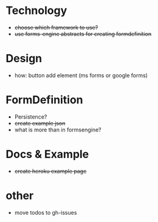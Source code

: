 # Technology

* ~~choose which framework to use?~~
* ~~use forms-engine abstracts for creating formdefinition~~

# Design

* how: button add element (ms forms or google forms)

# FormDefinition

* Persistence?
* ~~create example json~~
* what is more than in formsengine?

# Docs & Example

* ~~create heroku example page~~

# other

* move todos to gh-issues
